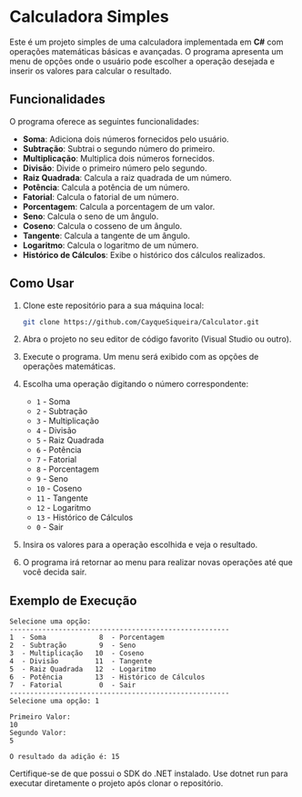 # Calculadora Simples

Este é um projeto simples de uma calculadora implementada em **C#** com operações matemáticas básicas e avançadas. O programa apresenta um menu de opções onde o usuário pode escolher a operação desejada e inserir os valores para calcular o resultado.

## Funcionalidades

O programa oferece as seguintes funcionalidades:

- **Soma**: Adiciona dois números fornecidos pelo usuário.
- **Subtração**: Subtrai o segundo número do primeiro.
- **Multiplicação**: Multiplica dois números fornecidos.
- **Divisão**: Divide o primeiro número pelo segundo.
- **Raiz Quadrada**: Calcula a raiz quadrada de um número.
- **Potência**: Calcula a potência de um número.
- **Fatorial**: Calcula o fatorial de um número.
- **Porcentagem**: Calcula a porcentagem de um valor.
- **Seno**: Calcula o seno de um ângulo.
- **Coseno**: Calcula o cosseno de um ângulo.
- **Tangente**: Calcula a tangente de um ângulo.
- **Logaritmo**: Calcula o logaritmo de um número.
- **Histórico de Cálculos**: Exibe o histórico dos cálculos realizados.

## Como Usar

1. Clone este repositório para a sua máquina local:

    ```bash
    git clone https://github.com/CayqueSiqueira/Calculator.git
    ```

2. Abra o projeto no seu editor de código favorito (Visual Studio ou outro).

3. Execute o programa. Um menu será exibido com as opções de operações matemáticas.

4. Escolha uma operação digitando o número correspondente:
    - `1` - Soma
    - `2` - Subtração
    - `3` - Multiplicação
    - `4` - Divisão
    - `5` - Raiz Quadrada
    - `6` - Potência
    - `7` - Fatorial
    - `8` - Porcentagem
    - `9` - Seno
    - `10` - Coseno
    - `11` - Tangente
    - `12` - Logaritmo
    - `13` - Histórico de Cálculos
    - `0` - Sair

5. Insira os valores para a operação escolhida e veja o resultado.

6. O programa irá retornar ao menu para realizar novas operações até que você decida sair.

## Exemplo de Execução

```plaintext
Selecione uma opção:
------------------------------------------------------
1  - Soma             8  - Porcentagem
2  - Subtração        9  - Seno
3  - Multiplicação   10  - Coseno
4  - Divisão         11  - Tangente
5  - Raiz Quadrada   12  - Logaritmo
6  - Potência        13  - Histórico de Cálculos
7  - Fatorial         0  - Sair
------------------------------------------------------
Selecione uma opção: 1

Primeiro Valor:
10
Segundo Valor:
5

O resultado da adição é: 15
```
 Certifique-se de que possui o SDK do .NET instalado. Use dotnet run para executar diretamente o projeto após clonar o repositório.
